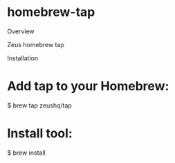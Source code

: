 # homebrew-tap
Overview

Zeus homebrew tap

Installation

# Add tap to your Homebrew:
$ brew tap zeushq/tap

# Install tool:
$ brew install <tool>